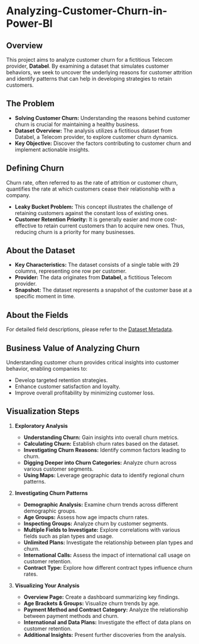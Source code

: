 # Analyzing-Customer-Churn-in-Power-BI

## Overview

This project aims to analyze customer churn for a fictitious Telecom provider, **Databel**. By examining a dataset that simulates customer behaviors, we seek to uncover the underlying reasons for customer attrition and identify patterns that can help in developing strategies to retain customers.

## The Problem

- **Solving Customer Churn:** Understanding the reasons behind customer churn is crucial for maintaining a healthy business.
- **Dataset Overview:** The analysis utilizes a fictitious dataset from Databel, a Telecom provider, to explore customer churn dynamics.
- **Key Objective:** Discover the factors contributing to customer churn and implement actionable insights.

## Defining Churn

Churn rate, often referred to as the rate of attrition or customer churn, quantifies the rate at which customers cease their relationship with a company. 

- **Leaky Bucket Problem:** This concept illustrates the challenge of retaining customers against the constant loss of existing ones.
- **Customer Retention Priority:** It is generally easier and more cost-effective to retain current customers than to acquire new ones. Thus, reducing churn is a priority for many businesses.

## About the Dataset

- **Key Characteristics:** The dataset consists of a single table with 29 columns, representing one row per customer.
- **Provider:** The data originates from **Databel**, a fictitious Telecom provider.
- **Snapshot:** The dataset represents a snapshot of the customer base at a specific moment in time.

## About the Fields

For detailed field descriptions, please refer to the [Dataset Metadata](https://assets.datacamp.com/production/repositories/5993/datasets/c42e913834510db782a73fc8a8d57f14485ece0a/Metadata%20-%20Case%20study_%20Analyzing%20customer%20churn%20in%20Power%20BI.pdf).

## Business Value of Analyzing Churn

Understanding customer churn provides critical insights into customer behavior, enabling companies to:

- Develop targeted retention strategies.
- Enhance customer satisfaction and loyalty.
- Improve overall profitability by minimizing customer loss.

## Visualization Steps

1. **Exploratory Analysis**
   - **Understanding Churn:** Gain insights into overall churn metrics.
   - **Calculating Churn:** Establish churn rates based on the dataset.
   - **Investigating Churn Reasons:** Identify common factors leading to churn.
   - **Digging Deeper into Churn Categories:** Analyze churn across various customer segments.
   - **Using Maps:** Leverage geographic data to identify regional churn patterns.

2. **Investigating Churn Patterns**
   - **Demographic Analysis:** Examine churn trends across different demographic groups.
   - **Age Groups:** Assess how age impacts churn rates.
   - **Inspecting Groups:** Analyze churn by customer segments.
   - **Multiple Fields to Investigate:** Explore correlations with various fields such as plan types and usage.
   - **Unlimited Plans:** Investigate the relationship between plan types and churn.
   - **International Calls:** Assess the impact of international call usage on customer retention.
   - **Contract Type:** Explore how different contract types influence churn rates.

3. **Visualizing Your Analysis**
   - **Overview Page:** Create a dashboard summarizing key findings.
   - **Age Brackets & Groups:** Visualize churn trends by age.
   - **Payment Method and Contract Category:** Analyze the relationship between payment methods and churn.
   - **International and Data Plans:** Investigate the effect of data plans on customer retention.
   - **Additional Insights:** Present further discoveries from the analysis.

